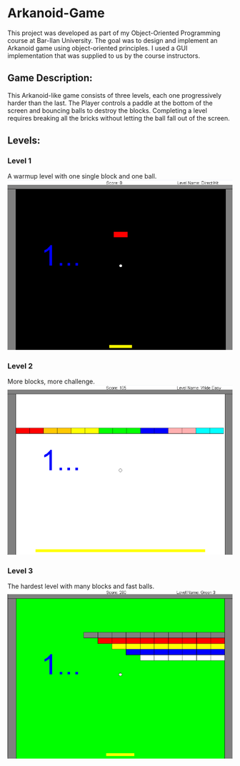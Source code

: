 # **Arkanoid-Game**

This project was developed as part of my Object-Oriented Programming course at Bar-Ilan University. The goal was to design and implement an Arkanoid game using object-oriented principles. I used a GUI implementation that was supplied to us by the course instructors.

## **Game Description:**

This Arkanoid-like game consists of three levels, each one progressively harder than the last. The Player controls a paddle at the bottom of the screen and bouncing balls to destroy the blocks. Completing a level requires breaking all the bricks without letting the ball fall out of the screen.

## **Levels:**

### **Level 1**
A warmup level with one single block and one ball.
![Level 1](pictures/arkanoid-level1.png)

### **Level 2**
More blocks, more challenge.
![Level 2](pictures/arkanoid-level2.png)

### **Level 3**
The hardest level with many blocks and fast balls.
![Level 3](pictures/arkanoid-level3.png)
